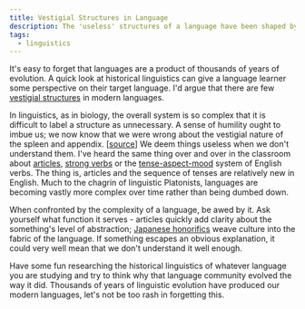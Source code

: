 ```yaml
---
title: Vestigial Structures in Language
description: The 'useless' structures of a language have been shaped by millennia of evolution.
tags:
  - linguistics
---
```

It's easy to forget that languages are a product of thousands of years of evolution. A quick look at historical linguistics can give a language learner some perspective on their target language. I'd argue that there are few <a href="https://en.wikipedia.org/wiki/Vestigiality" target="_blank">vestigial structures</a> in modern languages.

In linguistics, as in biology, the overall system is so complex that it is difficult to label a structure as unnecessary. A sense of humility ought to imbue us; we now know that we were wrong about the vestigial nature of the spleen and appendix. [<a href="http://news.nationalgeographic.com/news/2009/07/090730-spleen-vestigial-organs.html" target="_blank">source</a>] We deem things useless when we don't understand them. I've heard the same thing over and over in the classroom about <a href="https://en.wikipedia.org/wiki/Article_(grammar)" target="_blank">articles</a>, <a href="https://en.wikipedia.org/wiki/Germanic_strong_verb" target="_blank">strong verbs</a> or the <a href="https://en.wikipedia.org/wiki/Tense–aspect–mood" target="_blank">tense-aspect-mood</a> system of English verbs. The thing is, articles and the sequence of tenses are relatively new in English. Much to the chagrin of linguistic Platonists, languages are becoming vastly more complex over time rather than being dumbed down.

When confronted by the complexity of a language, be awed by it. Ask yourself what function it serves - articles quickly add clarity about the something's level of abstraction; <a href="https://en.wikipedia.org/wiki/Japanese_honorifics" target="_blank">Japanese honorifics</a> weave culture into the fabric of the language. If something escapes an obvious explanation, it could very well mean that we don't understand it well enough.

Have some fun researching the historical linguistics of whatever language you are studying and try to think why that language community evolved the way it did. Thousands of years of linguistic evolution have produced our modern languages, let's not be too rash in forgetting this.
